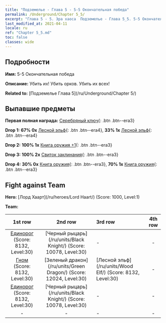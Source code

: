 ```yaml
---
title: "Подземелье - Глава 5 - 5-5 Окончательная победа"
permalink: /Underground/Chapter 5_5/
excerpt: "Глава 5 - 5. Эра хаоса  Подземелье - Глава 5_5. 5-5 Окончательная победа"
last_modified_at: 2021-04-11
locale: ru
ref: "Chapter 5_5.md"
toc: false
classes: wide
---
```


## Подробности

 **Имя:** 5-5 Окончательная победа

 **Описание:** Убить их! Убить орков. Убить их всех!

 **Related to:** [Подземелье Глава 5](/ru/Underground/Chapter 5/)

## Выпавшие предметы

 **Первая полная награда:** [Серебряный ключ](/ru/Items/con_693/){: .btn .btn--era3}

 **Drop 1:** **67% 0x** [Лесной эльф](/ru/Items/unt_201/){: .btn .btn--era4}, **33% 1x** [Лесной эльф](/ru/Items/unt_201/){: .btn .btn--era4}

 **Drop 2:** **100% 1x** [Книга оружия +1](/ru/Items/mat_25/){: .btn .btn--era3}

 **Drop 3:** **100% 2x** [Свиток заклинания](/ru/Items/con_694/){: .btn .btn--era3}

 **Drop 4:** **30% 0x** [Книга оружия](/ru/Items/mat_18/){: .btn .btn--era3}, **70% 1x** [Книга оружия](/ru/Items/mat_18/){: .btn .btn--era3}


## Fight against Team
 **Hero:** [Лорд Хаарт](/ru/heroes/Lord Haart/) (Score: 1000, Level:1)

 **Team:**


  | 1st row | 2nd row | 3rd row | 4th row |
  |:----:|:----:|:----|:----:|
  | [Единорог](/ru/units/Unicorn/) (Score: 8132, Level:30)  | [Черный рыцарь](/ru/units/Black Knight/) (Score: 10078, Level:30)  | - | - |
  | [Гном](/ru/units/Dwarf/) (Score: 8132, Level:30)  | [Зеленый дракон](/ru/units/Green Dragon/) (Score: 12024, Level:30)  | [Лесной эльф](/ru/units/Wood Elf/) (Score: 8132, Level:30)  | - |
  | [Единорог](/ru/units/Unicorn/) (Score: 8132, Level:30)  | [Черный рыцарь](/ru/units/Black Knight/) (Score: 10078, Level:30)  | - | - |
  | - | - | - | - |


